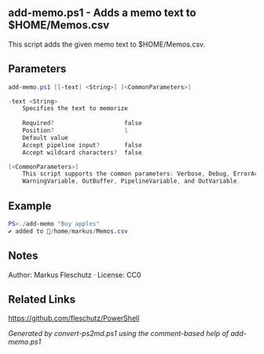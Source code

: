 ## add-memo.ps1 - Adds a memo text to $HOME/Memos.csv

This script adds the given memo text to $HOME/Memos.csv.

## Parameters
```powershell
add-memo.ps1 [[-text] <String>] [<CommonParameters>]

-text <String>
    Specifies the text to memorize
    
    Required?                    false
    Position?                    1
    Default value                
    Accept pipeline input?       false
    Accept wildcard characters?  false

[<CommonParameters>]
    This script supports the common parameters: Verbose, Debug, ErrorAction, ErrorVariable, WarningAction, 
    WarningVariable, OutBuffer, PipelineVariable, and OutVariable.
```

## Example
```powershell
PS>./add-memo "Buy apples"
✔️ added to 📄/home/markus/Memos.csv
```

## Notes
Author: Markus Fleschutz · License: CC0

## Related Links
https://github.com/fleschutz/PowerShell

*Generated by convert-ps2md.ps1 using the comment-based help of add-memo.ps1*
